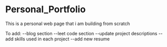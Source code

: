 # Personal_Portfolio
This is a personal web page that i am building from scratch

To add:
  --blog section
  --leet code section
  --update project descriptions
  --add skills used in each project
  --add new resume
  

